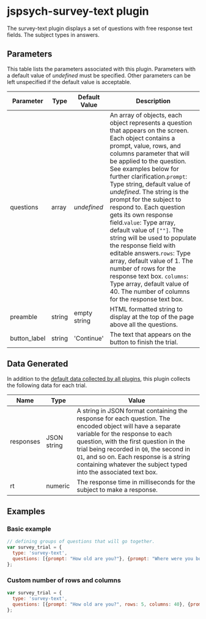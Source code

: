 # jspsych-survey-text plugin

The survey-text plugin displays a set of questions with free response text fields. The subject types in answers.

## Parameters

This table lists the parameters associated with this plugin. Parameters with a default value of *undefined* must be specified. Other parameters can be left unspecified if the default value is acceptable.

Parameter | Type | Default Value | Description
----------|------|---------------|------------
questions | array | *undefined* | An array of objects, each object represents a question that appears on the screen. Each object contains a prompt, value, rows, and columns parameter that will be applied to the question. See examples below for further clarification.`prompt`: Type string, default value of *undefined*. The string is the prompt for the subject to respond to. Each question gets its own response field.`value`: Type array, default value of `[""]`. The string will be used to populate the response field with editable answers.`rows`: Type array, default value of 1. The number of rows for the response text box. `columns`: Type array, default value of 40. The number of columns for the response text box.
preamble | string | empty string | HTML formatted string to display at the top of the page above all the questions.
button_label | string |  'Continue' | The text that appears on the button to finish the trial.

## Data Generated

In addition to the [default data collected by all plugins](overview#datacollectedbyplugins), this plugin collects the following data for each trial.

Name | Type | Value
-----|------|------
responses | JSON string | A string in JSON format containing the response for each question. The encoded object will have a separate variable for the response to each question, with the first question in the trial being recorded in `Q0`, the second in `Q1`, and so on. Each response is a string containing whatever the subject typed into the associated text box.
rt | numeric | The response time in milliseconds for the subject to make a response.

## Examples

### Basic example

```javascript
// defining groups of questions that will go together.
var survey_trial = {
  type: 'survey-text',
  questions: [{prompt: "How old are you?"}, {prompt: "Where were you born?"}],
};
```

### Custom number of rows and columns

```javascript
var survey_trial = {
  type: 'survey-text',
  questions: [{prompt: "How old are you?", rows: 5, columns: 40}, {prompt: "Where were you born?", rows: 3, columns: 50}],
};
```
